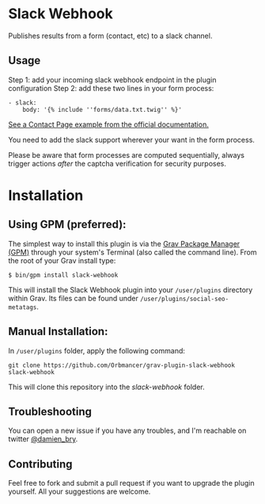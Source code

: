 # Slack Webhook

Publishes results from a form (contact, etc) to a slack channel.

## Usage

Step 1: add your incoming slack webhook endpoint in the plugin configuration
Step 2: add these two lines in your form process:

```
- slack:
    body: '{% include ''forms/data.txt.twig'' %}'
```

[See a Contact Page example from the official documentation.](https://learn.getgrav.org/forms/forms/example-form)

You need to add the slack support wherever your want in the form process.

Please be aware that form processes are computed sequentially, always trigger actions *after* the captcha verification for security purposes.

# Installation

## Using GPM (preferred):

The simplest way to install this plugin is via the [Grav Package Manager (GPM)](http://learn.getgrav.org/advanced/grav-gpm) through your system's Terminal (also called the command line). From the root of your Grav install type:

```shell
$ bin/gpm install slack-webhook
```

This will install the Slack Webhook plugin into your `/user/plugins` directory within Grav. Its files can be found under `/user/plugins/social-seo-metatags`.

## Manual Installation:

In `/user/plugins` folder, apply the following command:
```shell
git clone https://github.com/Orbmancer/grav-plugin-slack-webhook slack-webhook
```

This will clone this repository into the _slack-webhook_ folder.

## Troubleshooting

You can open a new issue if you have any troubles, and I'm reachable on twitter [@damien_bry](https://twitter.com/damien_bry).

## Contributing

Feel free to fork and submit a pull request if you want to upgrade the plugin yourself. All your suggestions are welcome.

